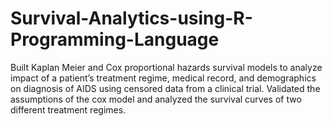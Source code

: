 # Survival-Analytics-using-R-Programming-Language
Built Kaplan Meier and Cox proportional hazards survival models to analyze impact of a patient’s treatment regime, medical record, and demographics on diagnosis of AIDS using censored data from a clinical trial. Validated the assumptions of the cox model and analyzed the survival curves of two different treatment regimes.
